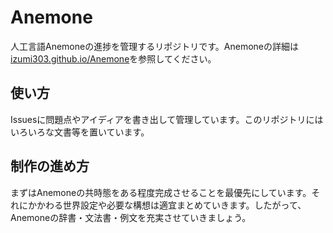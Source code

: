 # Anemone

人工言語Anemoneの進捗を管理するリポジトリです。Anemoneの詳細は[izumi303.github.io/Anemone](https://izumi303.github.io/Anemone)を参照してください。

## 使い方

Issuesに問題点やアイディアを書き出して管理しています。このリポジトリにはいろいろな文書等を置いています。

## 制作の進め方

まずはAnemoneの共時態をある程度完成させることを最優先にしています。それにかかわる世界設定や必要な構想は適宜まとめていきます。したがって、Anemoneの辞書・文法書・例文を充実させていきましょう。
